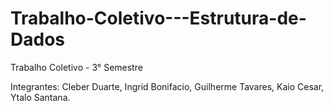 # Trabalho-Coletivo---Estrutura-de-Dados

Trabalho Coletivo - 3° Semestre




Integrantes: Cleber Duarte, Ingrid Bonifacio, Guilherme Tavares, Kaio Cesar, Ytalo Santana.
